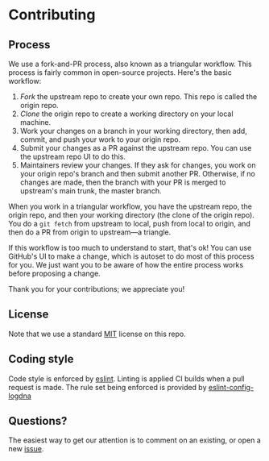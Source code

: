 # Contributing

## Process

We use a fork-and-PR process, also known as a triangular workflow. This process
is fairly common in open-source projects. Here's the basic workflow:

1. *Fork* the upstream repo to create your own repo. This repo is called the origin repo.
2. *Clone* the origin repo to create a working directory on your local machine. 
3. Work your changes on a branch in your working directory, then add, commit, and push your work to your origin repo.
4. Submit your changes as a PR against the upstream repo. You can use the upstream repo UI to do this.
5. Maintainers review your changes. If they ask for changes, you work on your
   origin repo's branch and then submit another PR. Otherwise, if no changes are made, 
   then the branch with your PR is merged to upstream's main trunk, the master branch.

When you work in a triangular workflow, you have the upstream repo, the origin
repo, and then your working directory (the clone of the origin repo). You do 
a `git fetch` from upstream to local, push from local to origin, and then do a PR from origin to
upstream&mdash;a triangle.

If this workflow is too much to understand to start, that's ok! You can use
GitHub's UI to make a change, which is autoset to do most of this process for
you. We just want you to be aware of how the entire process works before
proposing a change.

Thank you for your contributions; we appreciate you!

## License

Note that we use a standard [MIT](./LICENSE) license on this repo.

## Coding style

Code style is enforced by [eslint][]. Linting is applied CI builds when a pull request
is made. The rule set being enforced is provided by [eslint-config-logdna][]

## Questions?

The easiest way to get our attention is to comment on an existing, or open a new
[issue][].

[eslint]: https://eslint.org
[eslint-config-logdna]: https://github.com/logdna/eslint-config-logdna
[issue]: https://github.com/logdna/stdlib-node/issues
